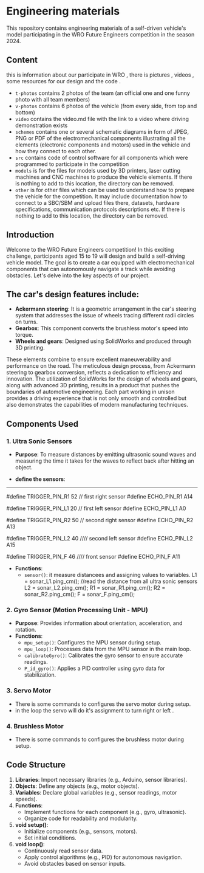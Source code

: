 Engineering materials
====

This repository contains engineering materials of a self-driven vehicle's model participating in the WRO Future Engineers competition in the season 2024.

## Content
this is information about our participate in WRO , there is pictures , videos , some resources for our design and the code . 

* `t-photos` contains 2 photos of the team (an official one and one funny photo with all team members)
* `v-photos` contains 6 photos of the vehicle (from every side, from top and bottom)
* `video` contains the video.md file with the link to a video where driving demonstration exists
* `schemes` contains one or several schematic diagrams in form of JPEG, PNG or PDF of the electromechanical components illustrating all the elements (electronic components and motors) used in the vehicle and how they connect to each other.
* `src` contains code of control software for all components which were programmed to participate in the competition
* `models` is for the files for models used by 3D printers, laser cutting machines and CNC machines to produce the vehicle elements. If there is nothing to add to this location, the directory can be removed.
* `other` is for other files which can be used to understand how to prepare the vehicle for the competition. It may include documentation how to connect to a SBC/SBM and upload files there, datasets, hardware specifications, communication protocols descriptions etc. If there is nothing to add to this location, the directory can be removed.

## Introduction

Welcome to the WRO Future Engineers competition! In this exciting challenge, participants aged 15 to 19 will design and build a self-driving vehicle model. The goal is to create a car equipped with electromechanical components that can autonomously navigate a track while avoiding obstacles. Let's delve into the key aspects of our project.

## The car's design features include:

- **Ackermann steering**: It is a geometric arrangement in the car's steering system that addresses the issue of wheels tracing different radii circles on turns.
- **Gearbox**: This component converts the brushless motor's speed into torque.
- **Wheels and gears**: Designed using SolidWorks and produced through 3D printing.

These elements combine to ensure excellent maneuverability and performance on the road. The meticulous design process, from Ackermann steering to gearbox conversion, reflects a dedication to efficiency and innovation. The utilization of SolidWorks for the design of wheels and gears, along with advanced 3D printing, results in a product that pushes the boundaries of automotive engineering. Each part working in unison provides a driving experience that is not only smooth and controlled but also demonstrates the capabilities of modern manufacturing techniques.

## Components Used

### 1. Ultra Sonic Sensors

- **Purpose**: To measure distances by emitting ultrasonic sound waves and measuring the time it takes for the waves to reflect back after hitting an object.

- **define the sensors**:
- ----------------------
#define TRIGGER_PIN_R1 52  // first right sensor 
#define ECHO_PIN_R1 A14

#define TRIGGER_PIN_L1 20  // first left sensor 
#define ECHO_PIN_L1 A0

#define TRIGGER_PIN_R2 50  // second right sensor 
#define ECHO_PIN_R2 A13

#define TRIGGER_PIN_L2 40 //// second left sensor 
#define ECHO_PIN_L2 A15

#define TRIGGER_PIN_F 46   //// front sensor 
#define ECHO_PIN_F A11

- **Functions**:
    - `sensor()`: it measure distancees and assigning values ​​to variables.
L1 = sonar_L1.ping_cm(); //read the distance from all ultra sonic sensors
L2 = sonar_L2.ping_cm();
R1 = sonar_R1.ping_cm();
R2 = sonar_R2.ping_cm();
F = sonar_F.ping_cm();

### 2. Gyro Sensor (Motion Processing Unit - MPU)

- **Purpose**: Provides information about orientation, acceleration, and rotation.
- **Functions**:
    - `mpu_setup()`: Configures the MPU sensor during setup.
    - `mpu_loop()`: Processes data from the MPU sensor in the main loop.
    - `calibrateGyro()`: Calibrates the gyro sensor to ensure accurate readings.
    - `P_id_gyro()`: Applies a PID controller using gyro data for stabilization.

### 3. Servo Motor
- There is some commands to configures the servo motor during setup.
- in the loop the servo will do it's assignment to turn right or left .

### 4. Brushless Motor
- There is some commands to configures the brushless motor during setup.

## Code Structure

1. **Libraries**: Import necessary libraries (e.g., Arduino, sensor libraries).
2. **Objects**: Define any objects (e.g., motor objects).
3. **Variables**: Declare global variables (e.g., sensor readings, motor speeds).
4. **Functions**:
    - Implement functions for each component (e.g., gyro, ultrasonic).
    - Organize code for readability and modularity.
5. **void setup()**:
    - Initialize components (e.g., sensors, motors).
    - Set initial conditions.
6. **void loop()**:
    - Continuously read sensor data.
    - Apply control algorithms (e.g., PID) for autonomous navigation.
    - Avoid obstacles based on sensor inputs.
